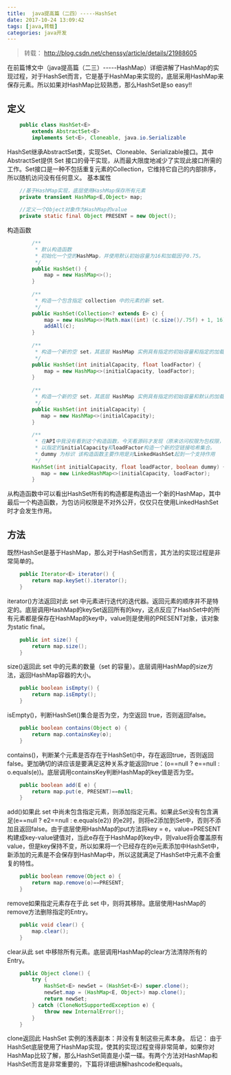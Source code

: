 ```yaml
---
title:  java提高篇（二四）-----HashSet
date: 2017-10-24 13:09:42
tags: [java,转载]
categories: java开发
---
```

> 转载： http://blog.csdn.net/chenssy/article/details/21988605

在前篇博文中（java提高篇（二三）-----HashMap）详细讲解了HashMap的实现过程，对于HashSet而言，它是基于HashMap来实现的，底层采用HashMap来保存元素。所以如果对HashMap比较熟悉，那么HashSet是so easy!!
## 定义
```java
    public class HashSet<E>  
        extends AbstractSet<E>  
        implements Set<E>, Cloneable, java.io.Serializable  
```
HashSet继承AbstractSet类，实现Set、Cloneable、Serializable接口。其中AbstractSet提供 Set 接口的骨干实现，从而最大限度地减少了实现此接口所需的工作。Set接口是一种不包括重复元素的Collection，它维持它自己的内部排序，所以随机访问没有任何意义。
基本属性
<!-- more -->
```java
    //基于HashMap实现，底层使用HashMap保存所有元素  
    private transient HashMap<E,Object> map;  
    
    //定义一个Object对象作为HashMap的value  
    private static final Object PRESENT = new Object();  
```
构造函数
```java
        /** 
         * 默认构造函数 
         * 初始化一个空的HashMap，并使用默认初始容量为16和加载因子0.75。 
         */  
        public HashSet() {  
            map = new HashMap<>();  
        }  
          
        /** 
         * 构造一个包含指定 collection 中的元素的新 set。 
         */  
        public HashSet(Collection<? extends E> c) {  
            map = new HashMap<>(Math.max((int) (c.size()/.75f) + 1, 16));  
            addAll(c);  
        }  
          
        /** 
         * 构造一个新的空 set，其底层 HashMap 实例具有指定的初始容量和指定的加载因子 
         */  
        public HashSet(int initialCapacity, float loadFactor) {  
            map = new HashMap<>(initialCapacity, loadFactor);  
        }  
             
        /** 
         * 构造一个新的空 set，其底层 HashMap 实例具有指定的初始容量和默认的加载因子（0.75）。 
         */  
        public HashSet(int initialCapacity) {  
           map = new HashMap<>(initialCapacity);  
        }  
             
        /** 
         * 在API中我没有看到这个构造函数，今天看源码才发现（原来访问权限为包权限，不对外公开的） 
         * 以指定的initialCapacity和loadFactor构造一个新的空链接哈希集合。 
         * dummy 为标识 该构造函数主要作用是对LinkedHashSet起到一个支持作用 
         */  
        HashSet(int initialCapacity, float loadFactor, boolean dummy) {  
           map = new LinkedHashMap<>(initialCapacity, loadFactor);  
        }  
```
从构造函数中可以看出HashSet所有的构造都是构造出一个新的HashMap，其中最后一个构造函数，为包访问权限是不对外公开，仅仅只在使用LinkedHashSet时才会发生作用。
## 方法
既然HashSet是基于HashMap，那么对于HashSet而言，其方法的实现过程是非常简单的。
```java
    public Iterator<E> iterator() {  
        return map.keySet().iterator();  
    }  
```
iterator()方法返回对此 set 中元素进行迭代的迭代器。返回元素的顺序并不是特定的。底层调用HashMap的keySet返回所有的key，这点反应了HashSet中的所有元素都是保存在HashMap的key中，value则是使用的PRESENT对象，该对象为static final。
```java
    public int size() {  
        return map.size();  
    } 
``` 
size()返回此 set 中的元素的数量（set 的容量）。底层调用HashMap的size方法，返回HashMap容器的大小。
```java
    public boolean isEmpty() {  
        return map.isEmpty();  
    }  
```
isEmpty()，判断HashSet()集合是否为空，为空返回 true，否则返回false。
```java
    public boolean contains(Object o) {  
        return map.containsKey(o);  
    } 
```

contains()，判断某个元素是否存在于HashSet()中，存在返回true，否则返回false。更加确切的讲应该是要满足这种关系才能返回true：(o==null ? e==null : o.equals(e))。底层调用containsKey判断HashMap的key值是否为空。
```java
    public boolean add(E e) {  
        return map.put(e, PRESENT)==null;  
    }  
```
add()如果此 set 中尚未包含指定元素，则添加指定元素。如果此Set没有包含满足(e==null ? e2==null : e.equals(e2)) 的e2时，则将e2添加到Set中，否则不添加且返回false。由于底层使用HashMap的put方法将key = e，value=PRESENT构建成key-value键值对，当此e存在于HashMap的key中，则value将会覆盖原有value，但是key保持不变，所以如果将一个已经存在的e元素添加中HashSet中，新添加的元素是不会保存到HashMap中，所以这就满足了HashSet中元素不会重复的特性。
```java
    public boolean remove(Object o) {  
        return map.remove(o)==PRESENT;  
    }  
```
remove如果指定元素存在于此 set 中，则将其移除。底层使用HashMap的remove方法删除指定的Entry。
```java
    public void clear() {  
        map.clear();  
    }  
```
clear从此 set 中移除所有元素。底层调用HashMap的clear方法清除所有的Entry。
```java
    public Object clone() {  
        try {  
            HashSet<E> newSet = (HashSet<E>) super.clone();  
            newSet.map = (HashMap<E, Object>) map.clone();  
            return newSet;  
        } catch (CloneNotSupportedException e) {  
            throw new InternalError();  
        }  
    } 
``` 
clone返回此 HashSet 实例的浅表副本：并没有复制这些元素本身。
后记：
由于HashSet底层使用了HashMap实现，使其的实现过程变得非常简单，如果你对HashMap比较了解，那么HashSet简直是小菜一碟。有两个方法对HashMap和HashSet而言是非常重要的，下篇将详细讲解hashcode和equals。
